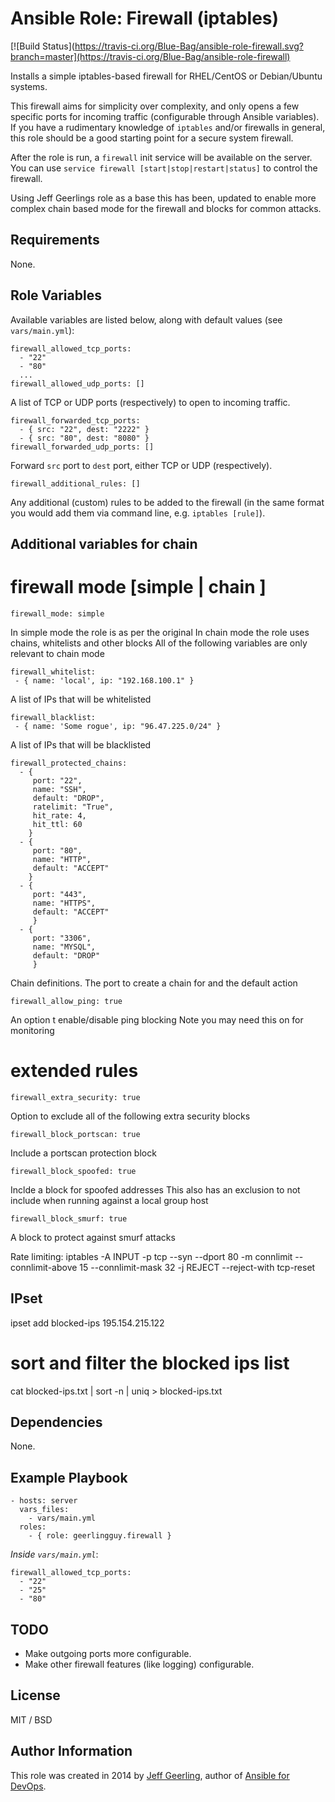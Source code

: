 # Ansible Role: Firewall (iptables)

[![Build Status](https://travis-ci.org/Blue-Bag/ansible-role-firewall.svg?branch=master](https://travis-ci.org/Blue-Bag/ansible-role-firewall)

Installs a simple iptables-based firewall for RHEL/CentOS or Debian/Ubuntu systems.

This firewall aims for simplicity over complexity, and only opens a few specific ports for incoming traffic (configurable through Ansible variables). If you have a rudimentary knowledge of `iptables` and/or firewalls in general, this role should be a good starting point for a secure system firewall.

After the role is run, a `firewall` init service will be available on the server. You can use `service firewall [start|stop|restart|status]` to control the firewall.

Using Jeff Geerlings role as a base this has been, updated to enable more complex chain based mode for the firewall and blocks for common attacks.

## Requirements

None.

## Role Variables

Available variables are listed below, along with default values (see `vars/main.yml`):

    firewall_allowed_tcp_ports:
      - "22"
      - "80"
      ...
    firewall_allowed_udp_ports: []

A list of TCP or UDP ports (respectively) to open to incoming traffic.

    firewall_forwarded_tcp_ports:
      - { src: "22", dest: "2222" }
      - { src: "80", dest: "8080" }
    firewall_forwarded_udp_ports: []

Forward `src` port to `dest` port, either TCP or UDP (respectively).

    firewall_additional_rules: []

Any additional (custom) rules to be added to the firewall (in the same format you would add them via command line, e.g. `iptables [rule]`).

## Additional variables for chain
# firewall mode [simple | chain ]
    firewall_mode: simple
In simple mode the role is as per the original
In chain mode the role uses chains, whitelists and other blocks
All of the following variables are only relevant to chain mode

    firewall_whitelist:
     - { name: 'local', ip: "192.168.100.1" }
A list of IPs that will be whitelisted

    firewall_blacklist:
     - { name: 'Some rogue', ip: "96.47.225.0/24" }
A list of IPs that will be blacklisted

    firewall_protected_chains:
      - {
         port: "22",
         name: "SSH",
         default: "DROP",
         ratelimit: "True",
         hit_rate: 4,
         hit_ttl: 60
        }
      - {
         port: "80",
         name: "HTTP",
         default: "ACCEPT"
        }
      - {
         port: "443",
         name: "HTTPS",
         default: "ACCEPT"
         }
      - {
         port: "3306",
         name: "MYSQL",
         default: "DROP"
         }
Chain definitions. The port to create a chain for and the default action

    firewall_allow_ping: true
An option t enable/disable ping blocking
Note you may need this on for monitoring

# extended rules
    firewall_extra_security: true
Option to exclude all of the following extra security blocks

    firewall_block_portscan: true
Include a portscan protection block

    firewall_block_spoofed: true
Inclde a block for spoofed addresses
This also has an exclusion to not include when running against a local group host

    firewall_block_smurf: true
A block to protect against smurf attacks

Rate limiting:
iptables -A INPUT -p tcp --syn --dport 80 -m connlimit --connlimit-above 15 --connlimit-mask 32 -j REJECT --reject-with tcp-reset


## IPset

ipset add blocked-ips 195.154.215.122

# sort and filter the blocked ips list
cat blocked-ips.txt | sort -n | uniq > blocked-ips.txt


## Dependencies

None.

## Example Playbook

    - hosts: server
      vars_files:
        - vars/main.yml
      roles:
        - { role: geerlingguy.firewall }

*Inside `vars/main.yml`*:

    firewall_allowed_tcp_ports:
      - "22"
      - "25"
      - "80"

## TODO

  - Make outgoing ports more configurable.
  - Make other firewall features (like logging) configurable.

## License

MIT / BSD

## Author Information

This role was created in 2014 by [Jeff Geerling](http://jeffgeerling.com/), author of [Ansible for DevOps](http://ansiblefordevops.com/).
